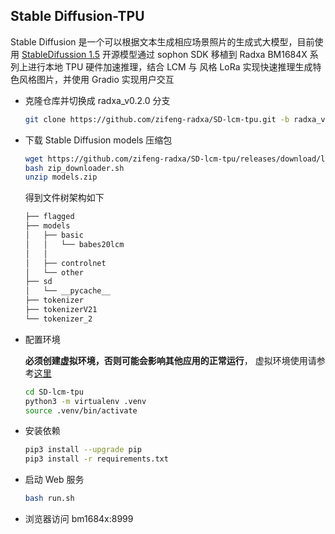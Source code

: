 ## Stable Diffusion-TPU 

Stable Diffusion 是一个可以根据文本生成相应场景照片的生成式大模型，目前使用 [StableDifussion 1.5](https://huggingface.co/runwayml/stable-diffusion-v1-5) 
开源模型通过 sophon SDK 移植到 Radxa BM1684X 系列上进行本地 TPU 硬件加速推理，结合 LCM 与 风格 LoRa 实现快速推理生成特色风格图片，并使用 Gradio 实现用户交互


- 克隆仓库并切换成 radxa_v0.2.0 分支

    ```bash
    git clone https://github.com/zifeng-radxa/SD-lcm-tpu.git -b radxa_v0.2.0
    ```
    
- 下载 Stable Diffusion models 压缩包
    ```bash 
    wget https://github.com/zifeng-radxa/SD-lcm-tpu/releases/download/lcm_1.0/zip_downloader.sh
    bash zip_downloader.sh
    unzip models.zip
    ```

    得到文件树架构如下
    
    ```bash
  ├── flagged
  ├── models
  │   ├── basic
  │   │   └── babes20lcm
  │   │  
  │   ├── controlnet
  │   └── other
  ├── sd
  │   └── __pycache__
  ├── tokenizer
  ├── tokenizerV21
  └── tokenizer_2
  ```

- 配置环境 

  **必须创建虚拟环境，否则可能会影响其他应用的正常运行**， 虚拟环境使用请参考[这里](虚拟环境使用.md)
    ```bash
    cd SD-lcm-tpu
    python3 -m virtualenv .venv 
    source .venv/bin/activate
    ```

- 安装依赖

    ```bash
    pip3 install --upgrade pip
    pip3 install -r requirements.txt
    ```
    
- 启动 Web 服务
    ```bash
    bash run.sh
    ```

- 浏览器访问 bm1684x:8999
